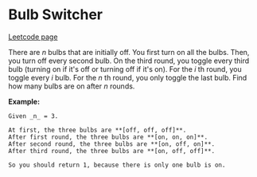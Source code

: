 # Bulb Switcher
[Leetcode page](https://leetcode.com/problems/bulb-switcher/description)

There are _n_ bulbs that are initially off. You first turn on all the bulbs.
Then, you turn off every second bulb. On the third round, you toggle every
third bulb (turning on if it's off or turning off if it's on). For the _i_ th
round, you toggle every _i_ bulb. For the _n_ th round, you only toggle the
last bulb. Find how many bulbs are on after _n_ rounds.

**Example:**  

    
    
    Given _n_ = 3.   
    
    At first, the three bulbs are **[off, off, off]**.
    After first round, the three bulbs are **[on, on, on]**.
    After second round, the three bulbs are **[on, off, on]**.
    After third round, the three bulbs are **[on, off, off]**.   
    
    So you should return 1, because there is only one bulb is on.
    

